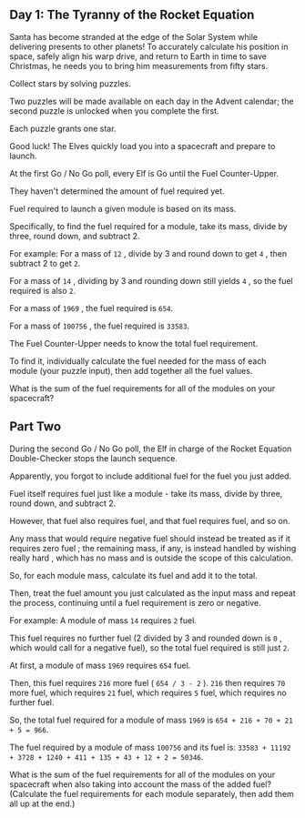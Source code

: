 ## Day 1: The Tyranny of the Rocket Equation

 Santa has become stranded at the edge of the Solar System while delivering presents to other planets! To accurately calculate his position in space, safely align his warp drive, and return to Earth in time to save Christmas, he needs you to bring him measurements from fifty stars.

Collect stars by solving puzzles.

Two puzzles will be made available on each day in the Advent calendar; the second puzzle is unlocked when you complete the first.

Each puzzle grants one star.

Good luck! The Elves quickly load you into a spacecraft and prepare to launch.

At the first Go / No Go poll, every Elf is Go until the Fuel Counter-Upper.

They haven't determined the amount of fuel required yet.

Fuel required to launch a given module is based on its mass.

Specifically, to find the fuel required for a module, take its mass, divide by three, round down, and subtract 2.

For example: For a mass of ` 12 ` , divide by 3 and round down to get ` 4 ` , then subtract 2 to get ` 2 `.

For a mass of ` 14 ` , dividing by 3 and rounding down still yields ` 4 ` , so the fuel required is also ` 2 `.

For a mass of ` 1969 ` , the fuel required is ` 654 `.

For a mass of ` 100756 ` , the fuel required is ` 33583 `.

The Fuel Counter-Upper needs to know the total fuel requirement.

To find it, individually calculate the fuel needed for the mass of each module (your puzzle input), then add together all the fuel values.

What is the sum of the fuel requirements for all of the modules on your spacecraft? 

## Part Two

 During the second Go / No Go poll, the Elf in charge of the Rocket Equation Double-Checker stops the launch sequence.

Apparently, you forgot to include additional fuel for the fuel you just added.

Fuel itself requires fuel just like a module - take its mass, divide by three, round down, and subtract 2.

However, that fuel also requires fuel, and that fuel requires fuel, and so on.

Any mass that would require negative fuel should instead be treated as if it requires zero fuel ; the remaining mass, if any, is instead handled by wishing really hard , which has no mass and is outside the scope of this calculation.

So, for each module mass, calculate its fuel and add it to the total.

Then, treat the fuel amount you just calculated as the input mass and repeat the process, continuing until a fuel requirement is zero or negative.

For example: A module of mass ` 14 ` requires ` 2 ` fuel.

This fuel requires no further fuel (2 divided by 3 and rounded down is ` 0 ` , which would call for a negative fuel), so the total fuel required is still just ` 2 `.

At first, a module of mass ` 1969 ` requires ` 654 ` fuel.

Then, this fuel requires ` 216 ` more fuel ( ` 654 / 3 - 2 ` ). ` 216 ` then requires ` 70 ` more fuel, which requires ` 21 ` fuel, which requires ` 5 ` fuel, which requires no further fuel.

So, the total fuel required for a module of mass ` 1969 ` is ` 654 + 216 + 70 + 21 + 5 = 966 `.

The fuel required by a module of mass ` 100756 ` and its fuel is: ` 33583 + 11192 + 3728 + 1240 + 411 + 135 + 43 + 12 + 2 = 50346 `.

What is the sum of the fuel requirements for all of the modules on your spacecraft when also taking into account the mass of the added fuel? (Calculate the fuel requirements for each module separately, then add them all up at the end.) 
